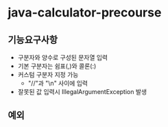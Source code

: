 # java-calculator-precourse

## 기능요구사항
-  구분자와 양수로 구성된 문자열 입력
- 기본 구분자는 쉼표(,)와 콜론(:)
- 커스텀 구분자 지정 가능
  - "//"과 "\n" 사이에 입력
- 잘못된 값 입력시 IllegalArgumentException 발생



## 예외
